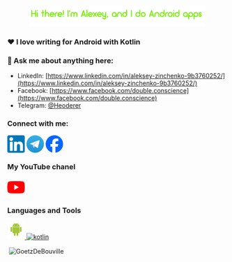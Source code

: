 <p align="center"><a href="https://goetzdebouville.github.io/GoetzDeBouville/"><img width="80%" alt="Hello, I'm Alexey, android developer/freelancer/digital nomad 🧭" src="./assets/header_text.png" /></a></p>


### ❤️ I love writing for Android with Kotlin

### 💬 Ask me about anything here:
- LinkedIn: [https://www.linkedin.com/in/aleksey-zinchenko-9b3760252/](https://www.linkedin.com/in/aleksey-zinchenko-9b3760252/)
- Facebook: [https://www.facebook.com/double.conscience](https://www.facebook.com/double.conscience)
- Telegram: [@Heoderer](https://t.me/heoderer)

### Connect with me:

<p align="left">

<a href="https://www.linkedin.com/in/aleksey-zinchenko-9b3760252/" target="blank"><img height="40" width="40" align="center" src="./assets/linkedin_ic.png" alt="aleksey-zinchenko-9b3760252" /></a>
<a href="https://t.me/heoderer" target="blank"><img height="40" width="40" align="center" src="./assets/tg_ic.webp" alt="heoderer" /></a>
<a href="https://www.facebook.com/double.conscience"><img height="40" width="40" align="center" alt="GoetzDeBouville" src="./assets/facebook_ic.png" /></a>
</p>

### My YouTube chanel
<a href="https://www.youtube.com/channel/UCA7m1QrtIv8pFu_IbI9SPVg"><img height="40" width="40" align="center" alt="GoetzDeBouville" src="./assets/youtube_ic.png" /></a>

### Languages and Tools

<p align="left"> <a href="https://developer.android.com" target="_blank"> <img src="https://raw.githubusercontent.com/devicons/devicon/master/icons/android/android-original-wordmark.svg" alt="android" width="40" height="40"/> </a> <a href="https://kotlinlang.org" target="_blank"> <img src="https://www.vectorlogo.zone/logos/kotlinlang/kotlinlang-icon.svg" alt="kotlin" width="40" height="40"/> </a> </p>

<p>&nbsp;<img align="center" src="https://github-readme-stats.vercel.app/api?username=GoetzDeBouville&show_icons=true&locale=en&theme=radical&hide_border=true&include_all_commits=true&count_private=true&line_height=30" alt="GoetzDeBouville" /></p>
